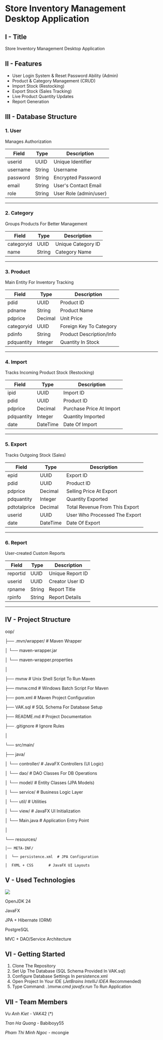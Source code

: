 # Store Inventory Management Desktop Application
  
## **I - Title**
  
Store Inventory Management Desktop Application
  
## **II - Features**
  
- User Login System & Reset Password Ability (Admin)
- Product & Category Management (CRUD)
- Import Stock (Restocking)
- Export Stock (Sales Tracking)
- Live Product Quantity Updates
- Report Generation
  
## **III - Database Structure**
  
### 1. User
  
Manages Authorization
  
| Field      | Type    | Description               |
|------------|---------|---------------------------|
| userid     | UUID    | Unique Identifier         |
| username   | String  | Username                  |
| password   | String  | Encrypted Password        |
| email      | String  | User's Contact Email      |
| role       | String  | User Role (admin/user)    |
  
---
  
### 2. Category
  
Groups Products For Better Management
  
| Field        | Type   | Description              |
|--------------|--------|--------------------------|
| categoryid   | UUID   | Unique Category ID       |
| name         | String | Category Name            |
  
---
  
### 3. Product
  
Main Entity For Inventory Tracking
  
| Field        | Type     | Description                         |
|--------------|----------|-------------------------------------|
| pdid         | UUID     | Product ID                          |
| pdname       | String   | Product Name                        |
| pdprice      | Decimal  | Unit Price                          |
| categoryid   | UUID     | Foreign Key To Category             |
| pdinfo       | String   | Product Description/Info            |
| pdquantity   | Integer  | Quantity In Stock                   |
  
---
  
### 4. Import
  
Tracks Incoming Product Stock (Restocking)
  
| Field       | Type     | Description                       |
|-------------|----------|-----------------------------------|
| ipid        | UUID     | Import ID                         |
| pdid        | UUID     | Product ID                        |
| pdprice     | Decimal  | Purchase Price At Import          |
| pdquantity  | Integer  | Quantity Imported                 |
| date        | DateTime | Date Of Import                    |
  
---
  
### 5. Export
  
Tracks Outgoing Stock (Sales)
  
| Field         | Type     | Description                         |
|---------------|----------|-------------------------------------|
| epid          | UUID     | Export ID                           |
| pdid          | UUID     | Product ID                          |
| pdprice       | Decimal  | Selling Price At Export             |
| pdquantity    | Integer  | Quantity Exported                   |
| pdtotalprice  | Decimal  | Total Revenue From This Export      |
| userid        | UUID     | User Who Processed The Export       |
| date          | DateTime | Date Of Export                      |
  
---
  
### 6. Report
  
User-created Custom Reports
  
| Field      | Type   | Description                     |
|------------|--------|---------------------------------|
| reportid   | UUID   | Unique Report ID                |
| userid     | UUID   | Creator User ID                 |
| rpname     | String | Report Title                    |
| rpinfo     | String | Report Details                  |
  
---

## **IV - Project Structure**
  
oop/
  
├── .mvn/wrapper/    # Maven Wrapper
  
│ └── maven-wrapper.jar
  
│ └── maven-wrapper.properties
  
│
  
├── mvnw        # Unix Shell Script To Run Maven
  
├── mvnw.cmd    # Windows Batch Script For Maven
  
├── pom.xml     # Maven Project Configuration
  
├── VAK.sql     # SQL Schema For Database Setup
  
├── README.md   # Project Documentation
  
├── .gitignore  # Ignore Rules
  
│
  
└── src/main/
  
  ├── java/
    
  │  └── controller/    # JavaFX Controllers (UI Logic)
    
  │  └── dao/           # DAO Classes For DB Operations
    
  │  └── model/         # Entity Classes (JPA Models)
    
  │  └── service/       # Business Logic Layer
    
  │  └── util/          # Utilities
    
  │  └── view/          # JavaFX UI Initialization
    
  │  └── Main.java      # Application Entry Point
    
  │
    
  └── resources/
    
    │── META-INF/
      
    │  └── persistence.xml  # JPA Configuration
        
    │  FXML + CSS       # JavaFX UI Layouts
  
## **V - Used Technologies**

<img src="https://skillicons.dev/icons?i=java,hibernate,maven,postgres,idea" />
  
OpenJDK 24

JavaFX

JPA + Hibernate (ORM)

PostgreSQL

MVC + DAO/Service Architecture

## **VI - Getting Started**

1. Clone The Repository
2. Set Up The Database (SQL Schema Provided In VAK.sql)
3. Configure Database Settings In persistence.xml
4. Open Project In Your IDE (*JetBrains IntelliJ IDEA* Recommended)
5. Type Command: *.\mvnw.cmd javafx:run* To Run Application

## **VII - Team Members**
  
*Vu Anh Kiet* - VAK42 (*) 
  
*Tran Ha Quang* - Babiboyy55 
  
*Pham Thi Minh Ngoc* - mcongie
